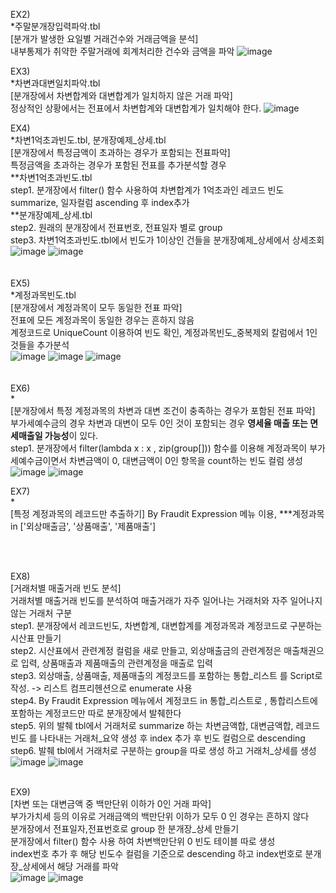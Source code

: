 
EX2) <br>
*주말분개장입력파악.tbl<br>
[분개가 발생한 요일별 거래건수와 거래금액을 분석]<br>
내부통제가 취약한 주말거래에 회계처리한 건수와 금액을 파악 
![image](https://github.com/rena0dayoungKang/Fraudit/assets/127266915/0bc6dae0-a6de-4907-824f-2e7a79e18c44)

EX3) <br>
*차변과대변일치파악.tbl<br>
[분개장에서 차변합계와 대변합계가 일치하지 않은 거래 파악]<br>
정상적인 상황에서는 전표에서 차변합계와 대변합계가 일치해야 한다. 
![image](https://github.com/rena0dayoungKang/Fraudit/assets/127266915/9f3fde26-fdfa-4c5e-bdf3-94177e26c6a1)

EX4) <br>
*차변1억초과빈도.tbl, 분개장예제_상세.tbl<br>
[분개장에서 특정금액이 초과하는 경우가 포함되는 전표파악]<br>
특정금액을 초과하는 경우가 포함된 전표를 추가분석할 경우<br> 
**차변1억초과빈도.tbl <br>
step1. 분개장에서 filter() 함수 사용하여 차변합계가 1억초과인 레코드 빈도 summarize, 일자컬럼 ascending 후 index추가 <br> 
**분개장예제_상세.tbl <br>
step2. 원래의 분개장에서 전표번호, 전표일자 별로 group <br>
step3. 차변1억초과빈도.tbl에서 빈도가 1이상인 건들을 분개장예제_상세에서 상세조회<br>
![image](https://github.com/rena0dayoungKang/Fraudit/assets/127266915/89d585b8-fa11-4a1b-9249-0da9ca857ef9)
![image](https://github.com/rena0dayoungKang/Fraudit/assets/127266915/27345638-de81-44af-9c46-a768cf08c95b)
<br>
<br>
<br>
EX5) <br>
*계정과목빈도.tbl <br>
[분개장에서 계정과목이 모두 동일한 전표 파악]<br>
전표에 모든 계정과목이 동일한 경우는 흔하지 않음<br>
계정코드로 UniqueCount  이용하여 빈도 확인, 계정과목빈도_중복제외 칼럼에서 1인것들을 추가분석<br>
![image](https://github.com/rena0dayoungKang/Fraudit/assets/127266915/50294a78-8600-4e15-9156-eb64a7064b5d)
![image](https://github.com/rena0dayoungKang/Fraudit/assets/127266915/a3e7a9a6-a962-4fdd-b8b9-140996ec5944)
![image](https://github.com/rena0dayoungKang/Fraudit/assets/127266915/12392bbc-ec77-4d7f-a2a6-1fa152cb70c6)
<br>
<br>
<br>
EX6) <br>
*<br>
[분개장에서 특정 계정과목의 차변과 대변 조건이 충족하는 경우가 포함된 전표 파악]<br>
부가세예수금의 경우 차변과 대변이 모두 0인 것이 포함되는 경우 **영세율 매출 또는 면세매출일 가능성**이 있다. <br>
step1. 분개장에서 filter(lambda x : x , zip(group[])) 함수를 이용해 계정과목이 부가세예수금이면서 차변금액이 0, 대변금액이 0인 항목을 count하는 빈도 컬럼 생성<br>
![image](https://github.com/rena0dayoungKang/Fraudit/assets/127266915/dac390dd-8ce7-4cea-b3e4-a3b011d202bf)
![image](https://github.com/rena0dayoungKang/Fraudit/assets/127266915/2b320759-fdc3-416e-85a8-9b3b1077d2d1)
<br>

EX7) <br>
*<br>
[특정 계정과목의 레코드만 추출하기]
By Fraudit Expression 메뉴 이용, ***계정과목 in ['외상매출금', '상품매출', '제품매출'] <br>


<br>
<br>

EX8) <br>
[거래처별 매출거래 빈도 분석]<br>
거래처별 매출거래 빈도를 분석하여 매출거래가 자주 일어나는 거래처와 자주 일어나지 않는 거래처 구분<br>
step1. 분개장에서 레코드빈도, 차변합계, 대변합계를 계정과목과 계정코드로 구분하는 시산표 만들기 <br>
step2. 시산표에서 관련계정 컬럼을 새로 만들고, 외상매출금의 관련계정은 매출채권으로 입력, 상품매출과 제품매출의 관련계정을 매출로 입력 <br>
step3. 외상매출, 상품매출, 제품매출의 계정코드를 포함하는 통합_리스트 를 Script로 작성. -> 리스트 컴프리헨션으로 enumerate 사용 <br>
step4. By Fraudit Expression 메뉴에서 계정코드 in 통합_리스트로 , 통합리스트에 포함하는 계정코드만 따로 분개장에서 발췌한다<br>
step5. 위의 발췌 tbl에서 거래처로 summarize 하는 차변금액합, 대변금액합, 레코드빈도 를 나타내는 거래처_요약 생성 후 index 추가 후 빈도 컬럼으로 descending <br>
step6. 발췌 tbl에서 거래처로 구분하는 group을 따로 생성 하고 거래처_상세를 생성 <br>
![image](https://github.com/rena0dayoungKang/Fraudit/assets/127266915/f79e2d60-ce80-4f40-b56c-e5b9cf707df7)
![image](https://github.com/rena0dayoungKang/Fraudit/assets/127266915/5dd4829a-1962-4c89-80b4-2e4d328d2eed)
<br>
<br>

EX9) <br>
[차변 또는 대변금액 중 백만단위 이하가 0인 거래 파악]<br>
부가가치세 등의 이유로 거래금액의 백만단위 이하가 모두 0 인 경우는 흔하지 않다<br>
분개장에서 전표일자,전표번호로 group 한 분개장_상세 만들기 <br>
분개장에서 filter() 함수 사용 하여 차변백만단위 0 빈도 테이블 따로 생성 <br>
index번호 추가 후 해당 빈도수 컬럼을 기준으로 descending 하고 index번호로 분개장_상세에서 해당 거래를 파악 <br>
![image](https://github.com/rena0dayoungKang/Fraudit/assets/127266915/b8c654c9-47cc-470c-99d3-b8fe1bdf34be)
![image](https://github.com/rena0dayoungKang/Fraudit/assets/127266915/1730f604-9914-44e6-970c-e72899afb6d4)




